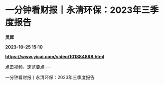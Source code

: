 # 一分钟看财报丨永清环保：2023年三季度报告
**灵犀**

**2023-10-25 15:10**

**https://www.yicai.com/video/101884898.html**

点击视频，速览要点──

一分钟看财报丨永清环保：2023年三季度报告